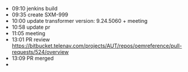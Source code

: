 - 09:10 jenkins build
- 09:35 create SXM-999
- 10:00 update transformer version: 9.24.5060 + meeting
- 10:58 update pr
- 11:05 meeting
- 13:01 PR review https://bitbucket.telenav.com/projects/AUT/repos/oemreference/pull-requests/524/overview
- 13:09 PR merged
-